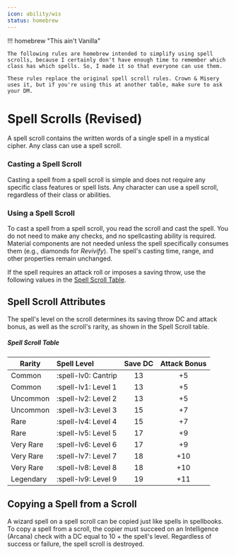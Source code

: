 ```yaml
---
icon: ability/wis
status: homebrew
---
```


!!! homebrew "This ain't Vanilla"

    The following rules are homebrew intended to simplify using spell scrolls, because I certainly don't have enough time to remember which class has which spells. So, I made it so that everyone can use them.

    These rules replace the original spell scroll rules. Crown & Misery uses it, but if you're using this at another table, make sure to ask your DM.


# Spell Scrolls (Revised)

A spell scroll contains the written words of a single spell in a mystical cipher. Any class can use a spell scroll.

### Casting a Spell Scroll

Casting a spell from a spell scroll is simple and does not require any specific class features or spell lists. Any character can use a spell scroll, regardless of their class or abilities. 

### Using a Spell Scroll

To cast a spell from a spell scroll, you read the scroll and cast the spell. You do not need to make any checks, and no spellcasting ability is required. Material components are not needed unless the spell specifically consumes them (e.g., diamonds for *Revivify*). The spell's casting time, range, and other properties remain unchanged.

If the spell requires an attack roll or imposes a saving throw, use the following values in the [Spell Scroll Table](#spell-scroll-table).  

## Spell Scroll Attributes

The spell's level on the scroll determines its saving throw DC and attack bonus, as well as the scroll's rarity, as shown in the Spell Scroll table.

##### Spell Scroll Table

| Rarity | Spell Level | Save DC | Attack Bonus |
|---|:--|:-:|:-:|
| Common | :spell-lv0: Cantrip | 13 | +5 |
| Common | :spell-lv1: Level 1 | 13 | +5 |
| Uncommon | :spell-lv2: Level 2 | 13 | +5 |
| Uncommon | :spell-lv3: Level 3 | 15 | +7 |
| Rare | :spell-lv4: Level 4 | 15 | +7 |
| Rare | :spell-lv5: Level 5 | 17 | +9 |
| Very Rare | :spell-lv6: Level 6 | 17 | +9 |
| Very Rare | :spell-lv7: Level 7 | 18 | +10 |
| Very Rare | :spell-lv8: Level 8 | 18 | +10 |
| Legendary | :spell-lv9: Level 9 | 19 | +11 |

## Copying a Spell from a Scroll

A wizard spell on a spell scroll can be copied just like spells in spellbooks. To copy a spell from a scroll, the copier must succeed on an Intelligence (Arcana) check with a DC equal to 10 + the spell's level. Regardless of success or failure, the spell scroll is destroyed.